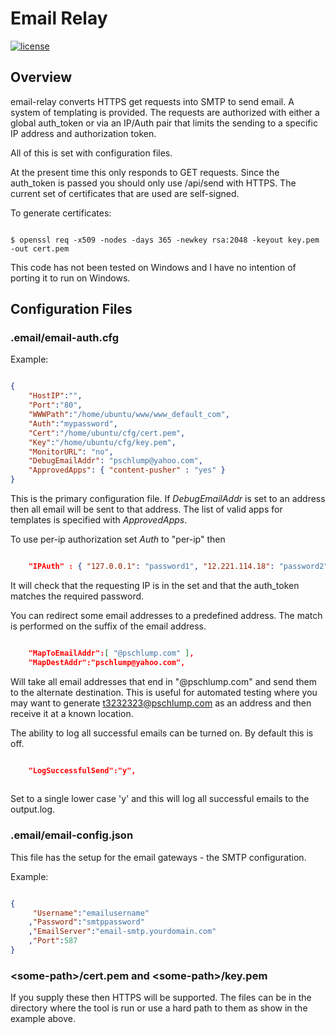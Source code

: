 # Email Relay 


 [![license](http://img.shields.io/badge/license-MIT-red.svg?style=flat)](https://raw.githubusercontent.com/pschlump/Go-FTL/master/LICENSE)

## Overview

email-relay converts HTTPS get requests into SMTP to send email.  A system of templating is provided.
The requests are authorized with either a global auth_token or via an IP/Auth pair that limits the
sending to a specific IP address and authorization token.

All of this is set with configuration files.

At the present time this only responds to GET requests.  Since the auth_token is passed you should
only use /api/send with HTTPS.  The current set of certificates that are used are self-signed.

To generate certificates:

``` base

$ openssl req -x509 -nodes -days 365 -newkey rsa:2048 -keyout key.pem -out cert.pem

```

This code has not been tested on Windows and I have no intention of porting it to run
on Windows.

## Configuration Files

### .email/email-auth.cfg

Example: 
``` JSON

{
	"HostIP":"",
	"Port":"80",
	"WWWPath":"/home/ubuntu/www/www_default_com",
	"Auth":"mypassword",
	"Cert":"/home/ubuntu/cfg/cert.pem",
	"Key":"/home/ubuntu/cfg/key.pem",
	"MonitorURL": "no",
	"DebugEmailAddr": "pschlump@yahoo.com",
	"ApprovedApps": { "content-pusher" : "yes" }
}

```

This is the primary configuration file.  If *DebugEmailAddr* is set to an address then all email
will be sent to that address.  The list of valid apps for templates is specified with *ApprovedApps*.

To use per-ip authorization set *Auth* to "per-ip" then

``` JSON

	"IPAuth" : { "127.0.0.1": "password1", "12.221.114.18": "password2" },

```

It will check that the requesting IP is in the set and that the auth_token matches the required
password.

You can redirect some email addresses to a predefined address.  The match is performed on the
suffix of the email address.

``` JSON

	"MapToEmailAddr":[ "@pschlump.com" ],
	"MapDestAddr":"pschlump@yahoo.com",

```

Will take all email addresses that end in "@pschlump.com" and send them to the alternate
destination.  This is useful for automated testing where you may want to generate
t3232323@pschlump.com as an address and then receive it at a known location.

The ability to log all successful emails can be turned on.  By default this is off.

``` JSON

	"LogSuccessfulSend":"y",
	
```

Set to a single lower case 'y' and this will log all successful emails to the output.log.


### .email/email-config.json

This file has the setup for the email gateways - the SMTP configuration.

Example: 
``` JSON

{
	 "Username":"emailusername"
	,"Password":"smtppassword"
	,"EmailServer":"email-smtp.yourdomain.com"
	,"Port":587
}

```

### &lt;some-path&gt;/cert.pem and &lt;some-path&gt;/key.pem

If you supply these then HTTPS will be supported.   The files can be in the directory where the
tool is run or use a hard path to them as show in the example above.


